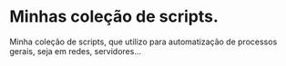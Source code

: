 Minhas coleção de scripts.
==========================

Minha coleção de scripts, que utilizo para automatização de processos gerais, seja em redes, servidores...